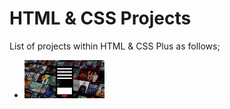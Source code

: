 # HTML & CSS Projects

List of projects within HTML & CSS Plus as follows;
- <img src="https://github.com/krlslman/Frontend_Bootcamp/blob/main/HTML-CSS/Project_Assignments/001-Netflix%20Form/images/preview_Netflix_survey_form.png" width="128"/>
